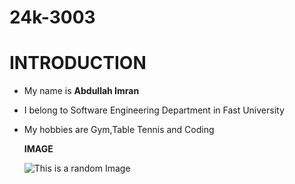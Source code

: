 # 24k-3003
# INTRODUCTION
- My name is **Abdullah Imran** 
- I belong to Software Engineering Department in Fast University
- My hobbies are Gym,Table Tennis and Coding

  **IMAGE**



  ![ This is a random Image](https://img.freepik.com/premium-vector/abdullah-name-arabic-diwani-calligraphy_587453-847.jpg )
